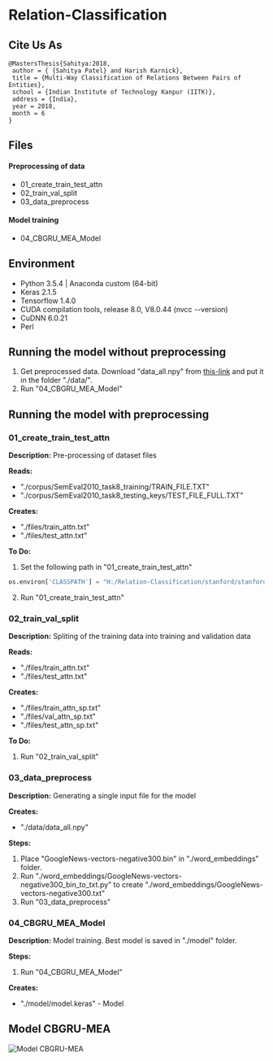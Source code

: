 # Relation-Classification

## Cite Us As 
```
@MastersThesis{Sahitya:2018,
 author = { {Sahitya Patel} and Harish Karnick}, 
 title = {Multi-Way Classification of Relations Between Pairs of Entities}, 
 school = {Indian Institute of Technology Kanpur (IITK)}, 
 address = {India},
 year = 2018, 
 month = 6
}
```

## Files 
#### Preprocessing of data
 * 01_create_train_test_attn
 * 02_train_val_split
 * 03_data_preprocess
#### Model training 
 * 04_CBGRU_MEA_Model

## Environment 
 * Python 3.5.4 | Anaconda custom (64-bit)
 * Keras 2.1.5
 * Tensorflow 1.4.0
 * CUDA compilation tools, release 8.0, V8.0.44 (nvcc --version)
 * CuDNN 6.0.21
 * Perl

## Running the model without preprocessing 
 1. Get preprocessed data. Download "data_all.npy" from [this-link](https://drive.google.com/open?id=1hfPcxG8YFVx5uMx8rkbH0fSJVbSn3PpT) and put it in the folder "./data/". 
 2. Run "04_CBGRU_MEA_Model"
 
## Running the model with preprocessing 

### 01_create_train_test_attn

**Description:** Pre-processing of dataset files

**Reads:**
 * "./corpus/SemEval2010_task8_training/TRAIN_FILE.TXT"
 * "./corpus/SemEval2010_task8_testing_keys/TEST_FILE_FULL.TXT"

**Creates:**
 * "./files/train_attn.txt"
 * "./files/test_attn.txt"

**To Do:**
1. Set the following path in "01_create_train_test_attn"
```python
os.environ['CLASSPATH'] = "H:/Relation-Classification/stanford/stanford-postagger-2017-06-09"
```
2. Run "01_create_train_test_attn"

### 02_train_val_split

**Description:** Spliting of the training data into training and validation data

**Reads:**
 * "./files/train_attn.txt"
 * "./files/test_attn.txt"

**Creates:**
 * "./files/train_attn_sp.txt"
 * "./files/val_attn_sp.txt"
 * "./files/test_attn_sp.txt"

**To Do:**
1. Run "02_train_val_split"


### 03_data_preprocess

**Description:** Generating a single input file for the model

**Creates:**
 * "./data/data_all.npy"

**Steps:**
1. Place "GoogleNews-vectors-negative300.bin" in "./word_embeddings" folder. 
2. Run "./word_embeddings/GoogleNews-vectors-negative300_bin_to_txt.py" to create "./word_embeddings/GoogleNews-vectors-negative300.txt"
3. Run "03_data_preprocess"


### 04_CBGRU_MEA_Model

**Description:** Model training. Best model is saved in "./model" folder. 

**Steps:** 
1. Run "04_CBGRU_MEA_Model"

**Creates:**
 * "./model/model.keras" - Model 

## Model CBGRU-MEA

![Model CBGRU-MEA](https://github.com/sahitya0000/Relation-Classification/blob/master/Presentation/ch03-cbgru-mea.jpg)
